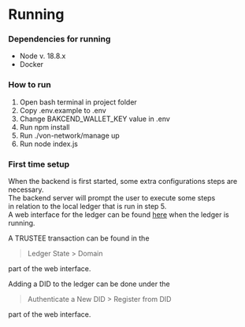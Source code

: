 # Running

### Dependencies for running
- Node v. 18.8.x
- Docker

### How to run
1. Open bash terminal in project folder
2. Copy .env.example to .env
3. Change BAKCEND_WALLET_KEY value in .env
4. Run npm install
5. Run ./von-network/manage up
6. Run node index.js

### First time setup
When the backend is first started, some extra configurations steps are necessary.\
The backend server will prompt the user to execute some steps\
in relation to the local ledger that is run in step 5.\
A web interface for the ledger can be found [here](http://localhost:9000)
when the ledger is running.

A TRUSTEE transaction can be found in the 

>Ledger State > Domain 

part of the web interface.

Adding a DID to the ledger can be done under the

>Authenticate a New DID > Register from DID

part of the web interface.